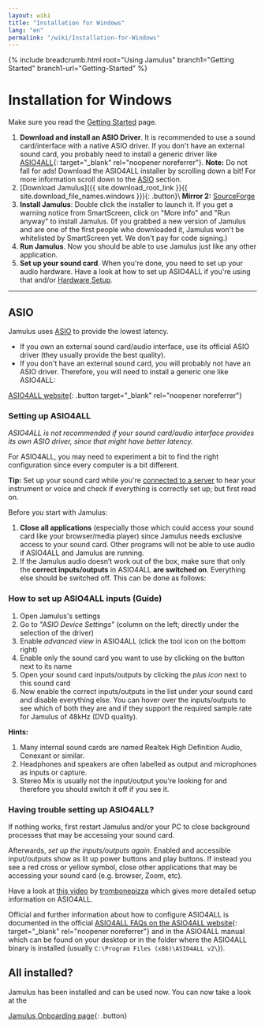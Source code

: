 ```yaml
---
layout: wiki
title: "Installation for Windows"
lang: "en"
permalink: "/wiki/Installation-for-Windows"
---
```


{% include breadcrumb.html root="Using Jamulus" branch1="Getting Started" branch1-url="Getting-Started" %}

# Installation for Windows
Make sure you read the [Getting Started](Getting-Started) page.
1. **Download and install an ASIO Driver**. It is recommended to use a sound card/interface with a native ASIO driver. If you don't have an external sound card, you probably need to install a generic driver like [ASIO4ALL](https://www.asio4all.org){: target="_blank" rel="noopener noreferrer"}. **Note:** Do not fall for  ads! Download the ASIO4ALL installer by scrolling down a bit! For more information scroll down to the [ASIO](#asio) section.
1. [Download Jamulus]({{ site.download_root_link }}{{ site.download_file_names.windows }}){: .button}\\
**Mirror 2:** [SourceForge](https://sourceforge.net/projects/llcon/files/latest/download)
1. **Install Jamulus**: Double click the installer to launch it. If you get a warning notice from SmartScreen, click on "More info" and "Run anyway" to install Jamulus. (If you grabbed a new version of Jamulus and are one of the first people who downloaded it, Jamulus won't be whitelisted by SmartScreen yet. We don't pay for code signing.)
1. **Run Jamulus**. Now you should be able to use Jamulus just like any other application.
1. **Set up your sound card**. When you're done, you need to set up your audio hardware. Have a look at how to set up ASIO4ALL if you're using that and/or [Hardware Setup](Hardware-Setup).

***

## ASIO
Jamulus uses [ASIO](https://en.wikipedia.org/wiki/Audio_Stream_Input/Output) to provide the lowest latency.
* If you own an external sound card/audio interface, use its official ASIO driver (they usually provide the best quality).
* If you don't have an external sound card, you will probably not have an ASIO driver. Therefore, you will need to install a generic one like ASIO4ALL:

[ASIO4ALL website](https://www.asio4all.org/){: .button target="_blank" rel="noopener noreferrer"}


### Setting up ASIO4ALL
*ASIO4ALL is not recommended if your sound card/audio interface provides its own ASIO driver, since that might have better latency.*

For ASIO4ALL, you may need to experiment a bit to find the right configuration since every computer is a bit different.

**Tip:** Set up your sound card while you're [connected to a server](Onboarding#2-connecting-to-a-server) to hear your instrument or voice and check if everything is correctly set up; but first read on.


Before you start with Jamulus:
1. **Close all applications** (especially those which could access your sound card like your browser/media player) since Jamulus needs exclusive access to your sound card. Other programs will not be able to use audio if ASIO4ALL and Jamulus are running.
1. If the Jamulus audio doesn’t work out of the box, make sure that only the **correct inputs/outputs** in ASIO4ALL **are switched on**. Everything else should be switched off. This can be done as follows:

### How to set up ASIO4ALL inputs (Guide)

1. Open Jamulus's settings
1. Go to _"ASIO Device Settings"_ (column on the left; directly under the selection of the driver)
1. Enable _advanced view_ in ASIO4ALL (click the tool icon on the bottom right)
1. Enable only the sound card you want to use by clicking on the button next to its name
1. Open your sound card inputs/outputs by clicking the _plus icon_ next to this sound card
1. Now enable the correct inputs/outputs in the list under your sound card and disable everything else. You can hover over the inputs/outputs to see which of both they are and if they support the required sample rate for Jamulus of 48kHz (DVD quality).

**Hints:**
1. Many internal sound cards are named Realtek High Definition Audio, Conexant or similar.
1. Headphones and speakers are often labelled as output and microphones as inputs or capture.
1. Stereo Mix is usually not the input/output you're looking for and therefore you should switch it off if you see it.

### Having trouble setting up ASIO4ALL?

If nothing works, first restart Jamulus and/or your PC to close background processes that may be accessing your sound card.

Afterwards, *set up the inputs/outputs again*. Enabled and accessible input/outputs show as lit up power buttons and play buttons. If instead you see a red cross or yellow symbol, close other applications that may be accessing your sound card (e.g. browser, Zoom, etc).

Have a look at [this video](https://youtu.be/_GzOsitVgLI) by [trombonepizza](https://github.com/trombonepizza) which gives more detailed setup information on ASIO4ALL.

Official and further information about how to configure ASIO4ALL is documented in the official [ASIO4ALL FAQs on the ASIO4ALL website](https://www.asio4all.org/index.php/help/faq/){: target="_blank" rel="noopener noreferrer"} and in the ASIO4ALL manual which can be found on your desktop or in the folder where the ASIO4ALL binary is installed (usually `C:\Program Files (x86)\ASIO4ALL v2\`)).

## All installed?

Jamulus has been installed and can be used now. You can now take a look at the

[Jamulus Onboarding page](Onboarding){: .button}

